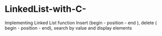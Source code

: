 # LinkedList-with-C-
Implementing Linked List function Insert (begin - position - end ), delete ( begin - position - end), search by value and display elements
